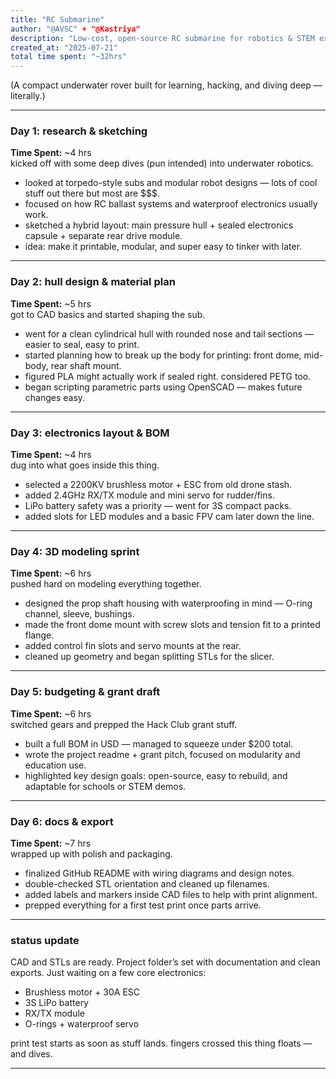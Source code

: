 ```yaml
---
title: "RC Submarine"
author: "@AVSC" + "@Kastriya"
description: "Low-cost, open-source RC submarine for robotics & STEM exploration"
created_at: "2025-07-21"
total time spent: "~32hrs"
---
```


(A compact underwater rover built for learning, hacking, and diving deep — literally.)

---

### Day 1: research & sketching

**Time Spent:** \~4 hrs  
kicked off with some deep dives (pun intended) into underwater robotics.

* looked at torpedo-style subs and modular robot designs — lots of cool stuff out there but most are $$$.
* focused on how RC ballast systems and waterproof electronics usually work.
* sketched a hybrid layout: main pressure hull + sealed electronics capsule + separate rear drive module.
* idea: make it printable, modular, and super easy to tinker with later.

---

### Day 2: hull design & material plan

**Time Spent:** \~5 hrs  
got to CAD basics and started shaping the sub.

* went for a clean cylindrical hull with rounded nose and tail sections — easier to seal, easy to print.
* started planning how to break up the body for printing: front dome, mid-body, rear shaft mount.
* figured PLA might actually work if sealed right. considered PETG too.
* began scripting parametric parts using OpenSCAD — makes future changes easy.

---

### Day 3: electronics layout & BOM

**Time Spent:** \~4 hrs  
dug into what goes inside this thing.

* selected a 2200KV brushless motor + ESC from old drone stash.
* added 2.4GHz RX/TX module and mini servo for rudder/fins.
* LiPo battery safety was a priority — went for 3S compact packs.
* added slots for LED modules and a basic FPV cam later down the line.

---

### Day 4: 3D modeling sprint

**Time Spent:** \~6 hrs  
pushed hard on modeling everything together.

* designed the prop shaft housing with waterproofing in mind — O-ring channel, sleeve, bushings.
* made the front dome mount with screw slots and tension fit to a printed flange.
* added control fin slots and servo mounts at the rear.
* cleaned up geometry and began splitting STLs for the slicer.

---

### Day 5: budgeting & grant draft

**Time Spent:** \~6 hrs  
switched gears and prepped the Hack Club grant stuff.

* built a full BOM in USD — managed to squeeze under $200 total.
* wrote the project readme + grant pitch, focused on modularity and education use.
* highlighted key design goals: open-source, easy to rebuild, and adaptable for schools or STEM demos.

---

### Day 6: docs & export

**Time Spent:** \~7 hrs  
wrapped up with polish and packaging.

* finalized GitHub README with wiring diagrams and design notes.
* double-checked STL orientation and cleaned up filenames.
* added labels and markers inside CAD files to help with print alignment.
* prepped everything for a first test print once parts arrive.

---

### status update

CAD and STLs are ready. Project folder’s set with documentation and clean exports. Just waiting on a few core electronics:

* Brushless motor + 30A ESC  
* 3S LiPo battery  
* RX/TX module  
* O-rings + waterproof servo  

print test starts as soon as stuff lands. fingers crossed this thing floats — and dives.

---
